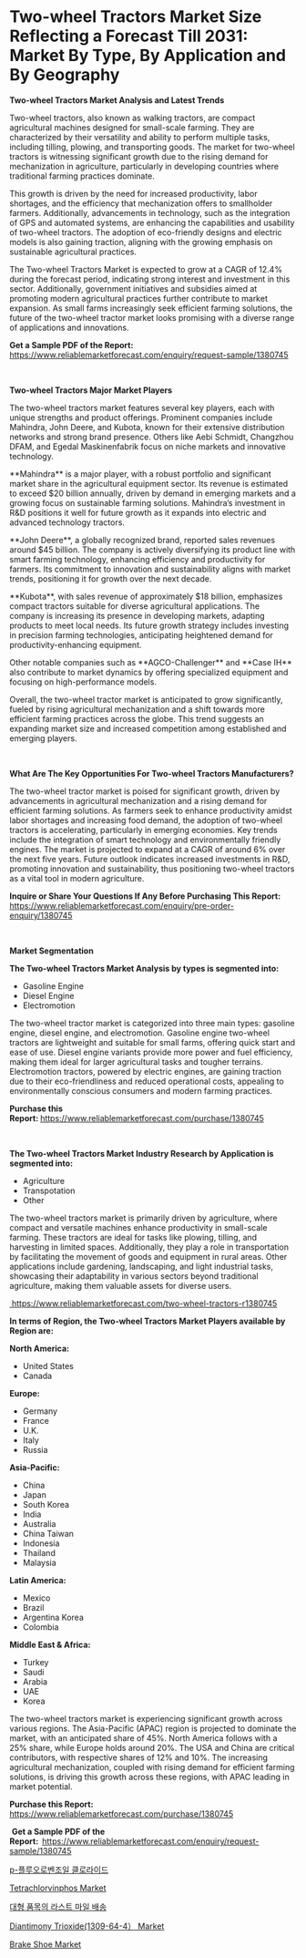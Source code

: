 <p><h1>Two-wheel Tractors Market Size Reflecting a Forecast Till 2031: Market By Type, By Application and By Geography</h1></p><p><strong>Two-wheel Tractors Market Analysis and Latest Trends</strong></p>
<p><p>Two-wheel tractors, also known as walking tractors, are compact agricultural machines designed for small-scale farming. They are characterized by their versatility and ability to perform multiple tasks, including tilling, plowing, and transporting goods. The market for two-wheel tractors is witnessing significant growth due to the rising demand for mechanization in agriculture, particularly in developing countries where traditional farming practices dominate.</p><p>This growth is driven by the need for increased productivity, labor shortages, and the efficiency that mechanization offers to smallholder farmers. Additionally, advancements in technology, such as the integration of GPS and automated systems, are enhancing the capabilities and usability of two-wheel tractors. The adoption of eco-friendly designs and electric models is also gaining traction, aligning with the growing emphasis on sustainable agricultural practices.</p><p>The Two-wheel Tractors Market is expected to grow at a CAGR of 12.4% during the forecast period, indicating strong interest and investment in this sector. Additionally, government initiatives and subsidies aimed at promoting modern agricultural practices further contribute to market expansion. As small farms increasingly seek efficient farming solutions, the future of the two-wheel tractor market looks promising with a diverse range of applications and innovations.</p></p>
<p><strong>Get a Sample PDF of the Report:&nbsp;</strong> <a href="https://www.reliablemarketforecast.com/enquiry/request-sample/1380745">https://www.reliablemarketforecast.com/enquiry/request-sample/1380745</a></p>
<p>&nbsp;</p>
<p><strong>Two-wheel Tractors Major Market Players</strong></p>
<p><p>The two-wheel tractors market features several key players, each with unique strengths and product offerings. Prominent companies include Mahindra, John Deere, and Kubota, known for their extensive distribution networks and strong brand presence. Others like Aebi Schmidt, Changzhou DFAM, and Egedal Maskinenfabrik focus on niche markets and innovative technology.</p><p>**Mahindra** is a major player, with a robust portfolio and significant market share in the agricultural equipment sector. Its revenue is estimated to exceed $20 billion annually, driven by demand in emerging markets and a growing focus on sustainable farming solutions. Mahindra’s investment in R&D positions it well for future growth as it expands into electric and advanced technology tractors.</p><p>**John Deere**, a globally recognized brand, reported sales revenues around $45 billion. The company is actively diversifying its product line with smart farming technology, enhancing efficiency and productivity for farmers. Its commitment to innovation and sustainability aligns with market trends, positioning it for growth over the next decade.</p><p>**Kubota**, with sales revenue of approximately $18 billion, emphasizes compact tractors suitable for diverse agricultural applications. The company is increasing its presence in developing markets, adapting products to meet local needs. Its future growth strategy includes investing in precision farming technologies, anticipating heightened demand for productivity-enhancing equipment.</p><p>Other notable companies such as **AGCO-Challenger** and **Case IH** also contribute to market dynamics by offering specialized equipment and focusing on high-performance models. </p><p>Overall, the two-wheel tractor market is anticipated to grow significantly, fueled by rising agricultural mechanization and a shift towards more efficient farming practices across the globe. This trend suggests an expanding market size and increased competition among established and emerging players.</p></p>
<p>&nbsp;</p>
<p><strong>What Are The Key Opportunities For Two-wheel Tractors Manufacturers?</strong></p>
<p><p>The two-wheel tractor market is poised for significant growth, driven by advancements in agricultural mechanization and a rising demand for efficient farming solutions. As farmers seek to enhance productivity amidst labor shortages and increasing food demand, the adoption of two-wheel tractors is accelerating, particularly in emerging economies. Key trends include the integration of smart technology and environmentally friendly engines. The market is projected to expand at a CAGR of around 6% over the next five years. Future outlook indicates increased investments in R&D, promoting innovation and sustainability, thus positioning two-wheel tractors as a vital tool in modern agriculture.</p></p>
<p><strong>Inquire or Share Your Questions If Any Before Purchasing This Report:</strong> <a href="https://www.reliablemarketforecast.com/enquiry/pre-order-enquiry/1380745">https://www.reliablemarketforecast.com/enquiry/pre-order-enquiry/1380745</a></p>
<p>&nbsp;</p>
<p><strong>Market Segmentation</strong></p>
<p><strong>The Two-wheel Tractors Market Analysis by types is segmented into:</strong></p>
<p><ul><li>Gasoline Engine</li><li>Diesel Engine</li><li>Electromotion</li></ul></p>
<p><p>The two-wheel tractor market is categorized into three main types: gasoline engine, diesel engine, and electromotion. Gasoline engine two-wheel tractors are lightweight and suitable for small farms, offering quick start and ease of use. Diesel engine variants provide more power and fuel efficiency, making them ideal for larger agricultural tasks and tougher terrains. Electromotion tractors, powered by electric engines, are gaining traction due to their eco-friendliness and reduced operational costs, appealing to environmentally conscious consumers and modern farming practices.</p></p>
<p><strong>Purchase this Report:&nbsp;</strong><a href="https://www.reliablemarketforecast.com/purchase/1380745">https://www.reliablemarketforecast.com/purchase/1380745</a></p>
<p>&nbsp;</p>
<p><strong>The Two-wheel Tractors Market Industry Research by Application is segmented into:</strong></p>
<p><ul><li>Agriculture</li><li>Transpotation</li><li>Other</li></ul></p>
<p><p>The two-wheel tractors market is primarily driven by agriculture, where compact and versatile machines enhance productivity in small-scale farming. These tractors are ideal for tasks like plowing, tilling, and harvesting in limited spaces. Additionally, they play a role in transportation by facilitating the movement of goods and equipment in rural areas. Other applications include gardening, landscaping, and light industrial tasks, showcasing their adaptability in various sectors beyond traditional agriculture, making them valuable assets for diverse users.</p></p>
<p><a href="https://www.reliablemarketforecast.com/two-wheel-tractors-r1380745">&nbsp;https://www.reliablemarketforecast.com/two-wheel-tractors-r1380745</a></p>
<p><strong>In terms of Region, the Two-wheel Tractors Market Players available by Region are:</strong></p>
<p>
    <p> <strong> North America: </strong>
        <ul>
            <li>United States</li>
            <li>Canada</li>
        </ul>
        </p> 
    <p> <strong> Europe: </strong>
        <ul>
            <li>Germany</li>
            <li>France</li>
            <li>U.K.</li>
            <li>Italy</li>
            <li>Russia</li>
        </ul>
        </p> 
    <p> <strong> Asia-Pacific: </strong>
        <ul>
            <li>China</li>
            <li>Japan</li>
            <li>South Korea</li>
            <li>India</li>
            <li>Australia</li>
            <li>China Taiwan</li>
            <li>Indonesia</li>
            <li>Thailand</li>
            <li>Malaysia</li>
        </ul>
        </p> 
    <p> <strong> Latin America: </strong>
        <ul>
            <li>Mexico</li>
            <li>Brazil</li>
            <li>Argentina Korea</li>
            <li>Colombia</li>
        </ul>
        </p> 
    <p> <strong> Middle East & Africa: </strong>
        <ul>
            <li>Turkey</li>
            <li>Saudi</li>
            <li>Arabia</li>
            <li>UAE</li>
            <li>Korea</li>
        </ul>
    </p>
    </p>
<p><p>The two-wheel tractors market is experiencing significant growth across various regions. The Asia-Pacific (APAC) region is projected to dominate the market, with an anticipated share of 45%. North America follows with a 25% share, while Europe holds around 20%. The USA and China are critical contributors, with respective shares of 12% and 10%. The increasing agricultural mechanization, coupled with rising demand for efficient farming solutions, is driving this growth across these regions, with APAC leading in market potential.</p></p>
<p><strong>Purchase this Report: </strong><a href="https://www.reliablemarketforecast.com/purchase/1380745">https://www.reliablemarketforecast.com/purchase/1380745</a></p>
<p>&nbsp;<strong>Get a Sample PDF of the Report:&nbsp;&nbsp;</strong><a href="https://www.reliablemarketforecast.com/enquiry/request-sample/1380745">https://www.reliablemarketforecast.com/enquiry/request-sample/1380745</a></p>
<p><strong></strong></p>
<p><p><a href="https://medium.com/@dewayneber2023/p-fluorobenzoyl-chloride-market-%EC%9D%98-%EA%B8%80%EB%A1%9C%EB%B2%8C-%EC%8B%9C%EC%9E%A5-%EA%B0%9C%EC%9A%94%EB%8A%94-%EC%A0%84-%EC%84%B8%EA%B3%84-%EB%B0%8F-%EC%A3%BC%EC%9A%94-%EC%8B%9C%EC%9E%A5%EC%9D%98-%EC%82%B0%EC%97%85%EC%97%90-%EC%98%81%ED%96%A5%EC%9D%84-%EB%AF%B8%EC%B9%98%EB%8A%94-%EC%A3%BC%EC%9A%94-%ED%8A%B8%EB%A0%8C%EB%93%9C%EC%97%90-%EB%8C%80%ED%95%9C-%EB%8F%85%ED%8A%B9%ED%95%9C-%EA%B4%80%EC%A0%90%EC%9D%84-%EC%A0%9C%EA%B3%B5%ED%95%A9%EB%8B%88%EB%8B%A4-fda011a1ff51">p-플루오로벤조일 클로라이드</a></p><p><a href="https://issuu.com/reportprime-2/docs/tetrachlorvinphos-market-size-2030._88e7fac1c8fee2">Tetrachlorvinphos Market</a></p><p><a href="https://medium.com/@dewayneber2023/last-mile-delivery-for-large-items-market-%EC%9D%98-%EA%B8%80%EB%A1%9C%EB%B2%8C-%EC%8B%9C%EC%9E%A5-%EA%B0%9C%EC%9A%94%EB%8A%94-%EC%A0%84-%EC%84%B8%EA%B3%84-%EB%B0%8F-%EC%A3%BC%EC%9A%94-%EC%8B%9C%EC%9E%A5%EC%9D%98-%EC%82%B0%EC%97%85%EC%97%90-%EC%98%81%ED%96%A5%EC%9D%84-%EB%AF%B8%EC%B9%98%EB%8A%94-%EC%A3%BC%EC%9A%94-%ED%8A%B8%EB%A0%8C%EB%93%9C%EC%97%90-%EB%8C%80%ED%95%9C-%EB%8F%85%ED%8A%B9%ED%95%9C-87691f9f584b">대형 품목의 라스트 마일 배송</a></p><p><a href="https://github.com/FassouRP/Market-Research-Report-List-6/blob/main/diantimony-trioxide1309-64-4-market.md">Diantimony Trioxide(1309-64-4） Market</a></p><p><a href="https://www.linkedin.com/pulse/brake-shoe-market-global-share-ranking-overall-sales-dot9c?trackingId=uwzMpSVAQIiO3pC7HkuPYg%3D%3D">Brake Shoe Market</a></p></p>